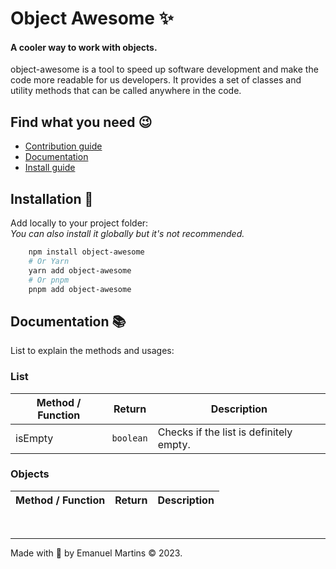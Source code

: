# Object Awesome ✨

#### A cooler way to work with objects.

object-awesome is a tool to speed up software development and make the code more readable for us developers. It provides a set of classes and utility methods that can be called anywhere in the code.

## Find what you need 😉

-   [Contribution guide]()
-   [Documentation](#doc)
-   [Install guide](#install)

## <a href="install"></a>Installation 🔧

Add locally to your project folder: <br/>
_You can also install it globally but it's not recommended._

```bash
    npm install object-awesome
    # Or Yarn
    yarn add object-awesome
    # Or pnpm
    pnpm add object-awesome
```

## <a href="doc"></a>Documentation 📚

List to explain the methods and usages:<br/>

### List

| Method / Function | Return               | Description                             |
| ----------------- | -------------------- | --------------------------------------- |
| isEmpty           | <code>boolean</code> | Checks if the list is definitely empty. |

### Objects

| Method / Function | Return | Description |
| ----------------- | ------ | ----------- |

<br/><hr/>
Made with 💜 by Emanuel Martins © 2023.
